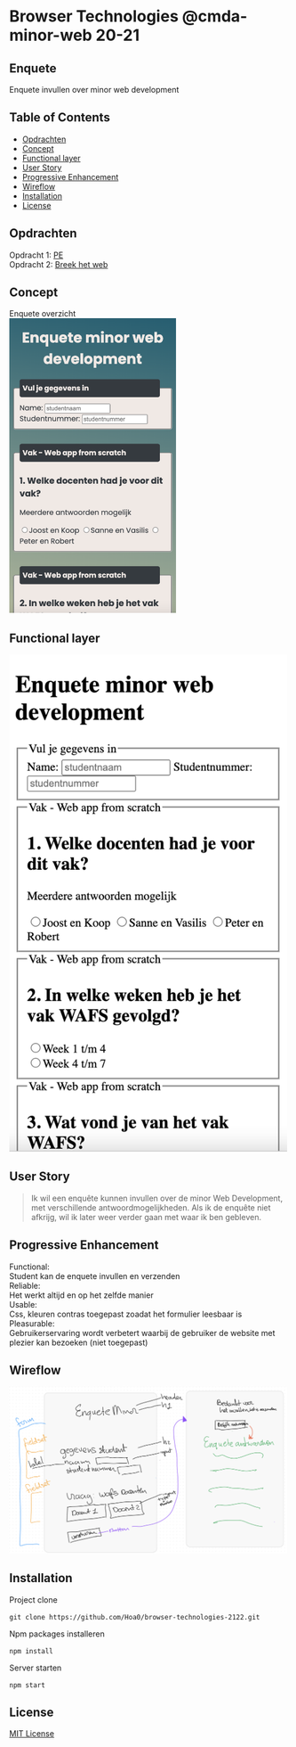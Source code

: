 # Browser Technologies @cmda-minor-web 20-21

## Enquete

Enquete invullen over minor web development

## Table of Contents

- [Opdrachten](#opdrachten)
- [Concept](#concept)
- [Functional layer](#Functionallayer)
- [User Story](#UserStory)
- [Progressive Enhancement](#ProgressiveEnhancement)
- [Wireflow](#wireflow)
- [Installation](#Installation)
- [License](#License)

## Opdrachten

Opdracht 1: [PE](https://allyssaa.github.io/browser-technologies-2122/opdrachten/)</br>
Opdracht 2: [Breek het web](https://github.com/Hoa0/browser-technologies-2122/wiki/Breek-het-web)

## Concept

Enquete overzicht <br />
<img src="https://github.com/Hoa0/browser-technologies-2122/blob/main/static/images/readme/concept-bt.png"  width="300">

## Functional layer

<img src="https://github.com/Hoa0/browser-technologies-2122/blob/main/static/images/readme/concept-styling-uit.png"  width="500">

## User Story

> Ik wil een enquête kunnen invullen over de minor Web Development, met verschillende antwoordmogelijkheden. Als ik de enquête niet afkrijg, wil ik later weer verder gaan met waar ik ben gebleven.

## Progressive Enhancement

Functional:<br />
Student kan de enquete invullen en verzenden<br />
Reliable: <br />
Het werkt altijd en op het zelfde manier<br />
Usable: <br />
Css, kleuren contras toegepast zoadat het formulier leesbaar is<br />
Pleasurable: <br />
Gebruikerservaring wordt verbetert waarbij de gebruiker de website met plezier kan bezoeken (niet toegepast)

## Wireflow

<img src="https://github.com/Hoa0/browser-technologies-2122/blob/main/static/images/readme/schets-bt.png"  width="500">

## Installation

Project clone

```commandline
git clone https://github.com/Hoa0/browser-technologies-2122.git
```

Npm packages installeren

```commandline
npm install
```

Server starten

```commandline
npm start
```

## License

[MIT License](https://github.com/Hoa0/browser-technologies-2122/blob/main/LICENSE)

